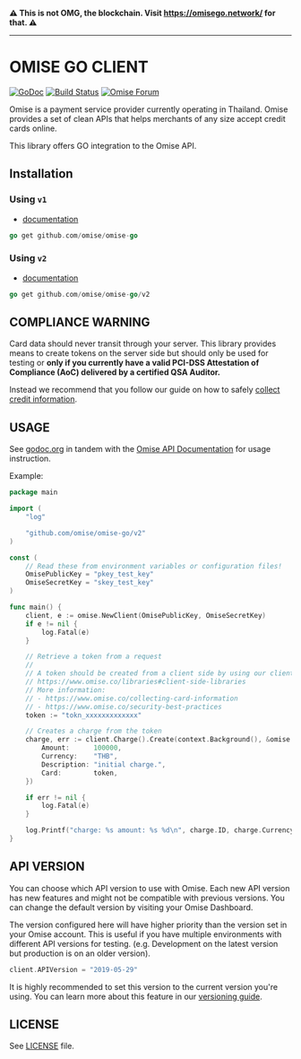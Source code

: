 **⚠️ This is not OMG, the blockchain. Visit
https://omisego.network/ for that. ⚠️**

---

# OMISE GO CLIENT

[![GoDoc](https://godoc.org/github.com/omise/omise-go?status.svg)][0]
[![Build Status](https://travis-ci.org/omise/omise-go.svg)](https://travis-ci.org/omise/omise-go)
[![Omise Forum](https://img.shields.io/badge/discourse-forum-1a53f0.svg)](https://forum.omise.co)

Omise is a payment service provider currently operating in Thailand. Omise provides a set
of clean APIs that helps merchants of any size accept credit cards online.

This library offers GO integration to the Omise API.

## Installation

### Using `v1`

* [documentation][3]

```go
go get github.com/omise/omise-go
```

### Using `v2`

* [documentation][0]

```go
go get github.com/omise/omise-go/v2
```

## COMPLIANCE WARNING

Card data should never transit through your server. This library provides means to create
tokens on the server side but should only be used for testing or **only if you currently
have a valid PCI-DSS Attestation of Compliance (AoC) delivered by a certified QSA
Auditor.**

Instead we recommend that you follow our guide on how to safely
[collect credit information](https://www.omise.co/collecting-card-information).

## USAGE

See [godoc.org][0] in tandem with the [Omise API Documentation][1] for usage instruction.

Example:

```go
package main

import (
	"log"

	"github.com/omise/omise-go/v2"
)

const (
	// Read these from environment variables or configuration files!
	OmisePublicKey = "pkey_test_key"
	OmiseSecretKey = "skey_test_key"
)

func main() {
	client, e := omise.NewClient(OmisePublicKey, OmiseSecretKey)
	if e != nil {
		log.Fatal(e)
	}

	// Retrieve a token from a request
	//
	// A token should be created from a client side by using our client-side libraries
	// https://www.omise.co/libraries#client-side-libraries
	// More information:
	// - https://www.omise.co/collecting-card-information
	// - https://www.omise.co/security-best-practices
	token := "tokn_xxxxxxxxxxxxx"

	// Creates a charge from the token
	charge, err := client.Charge().Create(context.Background(), &omise.CreateChargeParams{
		Amount:      100000,
		Currency:    "THB",
		Description: "initial charge.",
		Card:        token,
	})

	if err != nil {
		log.Fatal(e)
	}

	log.Printf("charge: %s amount: %s %d\n", charge.ID, charge.Currency, charge.Amount)
}
```

## API VERSION

You can choose which API version to use with Omise. Each new API version has new features
and might not be compatible with previous versions. You can change the default version by
visiting your Omise Dashboard.

The version configured here will have higher priority than the version set in your Omise
account. This is useful if you have multiple environments with different API versions for
testing. (e.g. Development on the latest version but production is on an older version).

```go
client.APIVersion = "2019-05-29"
```

It is highly recommended to set this version to the current version you're using. You can
learn more about this feature in our [versioning
guide](https://www.omise.co/api-versioning).

## LICENSE

See [LICENSE][2] file.

[0]: https://godoc.org/github.com/omise/omise-go/v2
[1]: https://www.omise.co/docs
[2]: https://raw.githubusercontent.com/omise/omise-go/master/LICENSE
[3]: https://godoc.org/github.com/omise/omise-go

